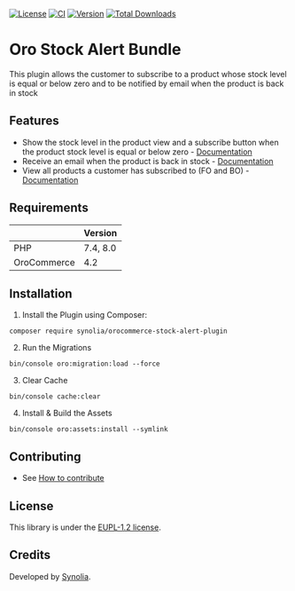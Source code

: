 [![License](https://img.shields.io/packagist/l/synolia/sylius-akeneo-plugin.svg)](LICENCE)
[![CI](https://github.com/synolia/OroCommerceStockAlertPlugin/actions/workflows/ci.yml/badge.svg)](https://github.com/synolia/OroCommerceStockAlertPlugin/actions/workflows/ci.yml)
[![Version](http://poser.pugx.org/synolia/orocommerce-stock-alert-plugin/v)](https://packagist.org/packages/synolia/orocommerce-stock-alert-plugin)
[![Total Downloads](http://poser.pugx.org/synolia/orocommerce-stock-alert-plugin/downloads)](https://packagist.org/packages/synolia/orocommerce-stock-alert-plugin)

# Oro Stock Alert Bundle
This plugin allows the customer to subscribe to a product whose stock level is equal or below zero and to be notified by email when the product is back in stock

## Features

* Show the stock level in the product view and a subscribe button when the product stock level is equal or below zero - [Documentation](docs/SHOW.md)
* Receive an email when the product is back in stock - [Documentation](docs/EMAIL.md)
* View all products a customer has subscribed to (FO and BO) - [Documentation](docs/LIST.md)

## Requirements

| | Version |
| :--- | :--- |
| PHP  | 7.4, 8.0 |
| OroCommerce | 4.2 |

## Installation

1. Install the Plugin using Composer:
```shell
composer require synolia/orocommerce-stock-alert-plugin
```
2. Run the Migrations
```shell
bin/console oro:migration:load --force
```
3. Clear Cache
```shell
bin/console cache:clear
```
4. Install & Build the Assets
```shell
bin/console oro:assets:install --symlink
```

## Contributing

* See [How to contribute](CONTRIBUTING.md)

## License

This library is under the [EUPL-1.2 license](LICENSE).

## Credits

Developed by [Synolia](https://synolia.com/).
